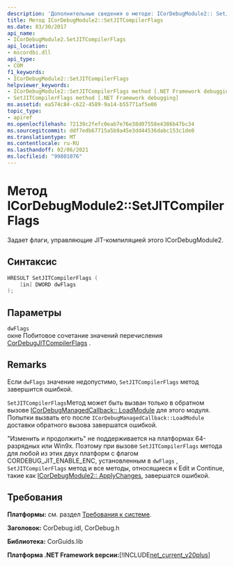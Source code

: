 ```yaml
---
description: 'Дополнительные сведения о методе: ICorDebugModule2:: SetJITCompilerFlags'
title: Метод ICorDebugModule2::SetJITCompilerFlags
ms.date: 03/30/2017
api_name:
- ICorDebugModule2.SetJITCompilerFlags
api_location:
- mscordbi.dll
api_type:
- COM
f1_keywords:
- ICorDebugModule2::SetJITCompilerFlags
helpviewer_keywords:
- ICorDebugModule2::SetJITCompilerFlags method [.NET Framework debugging]
- SetJITCompilerFlags method [.NET Framework debugging]
ms.assetid: ea574c84-c622-4589-9a14-b55771af5e06
topic_type:
- apiref
ms.openlocfilehash: 72139c2fefc0eab7e76e38d07558e4386b47bc34
ms.sourcegitcommit: ddf7edb67715a5b9a45e3dd44536dabc153c1de0
ms.translationtype: MT
ms.contentlocale: ru-RU
ms.lasthandoff: 02/06/2021
ms.locfileid: "99801076"
---
```

# <a name="icordebugmodule2setjitcompilerflags-method"></a>Метод ICorDebugModule2::SetJITCompilerFlags

Задает флаги, управляющие JIT-компиляцией этого ICorDebugModule2.  
  
## <a name="syntax"></a>Синтаксис  
  
```cpp  
HRESULT SetJITCompilerFlags (  
    [in] DWORD dwFlags  
);  
```  
  
## <a name="parameters"></a>Параметры  

 `dwFlags`  
 окне Побитовое сочетание значений перечисления [CorDebugJITCompilerFlags](cordebugjitcompilerflags-enumeration.md) .  
  
## <a name="remarks"></a>Remarks  

 Если `dwFlags` значение недопустимо, `SetJITCompilerFlags` метод завершится ошибкой.  
  
 `SetJITCompilerFlags`Метод может быть вызван только в обратном вызове [ICorDebugManagedCallback:: LoadModule](icordebugmanagedcallback-loadmodule-method.md) для этого модуля. Попытки вызвать его после `ICorDebugManagedCallback::LoadModule` доставки обратного вызова завершатся ошибкой.  
  
 "Изменить и продолжить" не поддерживается на платформах 64-разрядных или Win9x. Поэтому при вызове `SetJITCompilerFlags` метода для любой из этих двух платформ с флагом CORDEBUG_JIT_ENABLE_ENC, установленным в `dwFlags` , `SetJITCompilerFlags` метод и все методы, относящиеся к Edit и Continue, такие как [ICorDebugModule2:: ApplyChanges](icordebugmodule2-applychanges-method.md), завершатся ошибкой.  
  
## <a name="requirements"></a>Требования  

 **Платформы:** см. раздел [Требования к системе](../../get-started/system-requirements.md).  
  
 **Заголовок:** CorDebug.idl, CorDebug.h  
  
 **Библиотека:** CorGuids.lib  
  
 **Платформа .NET Framework версии:**[!INCLUDE[net_current_v20plus](../../../../includes/net-current-v20plus-md.md)]
